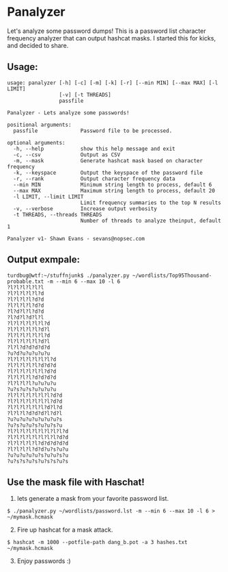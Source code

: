 # Panalyzer

Let's analyze some password dumps! This is a password list character frequency analyzer that can output hashcat masks. I started this for kicks, and decided to share.

## Usage:

```
usage: panalyzer [-h] [-c] [-m] [-k] [-r] [--min MIN] [--max MAX] [-l LIMIT]
                 [-v] [-t THREADS]
                 passfile

Panalyzer - Lets analyze some passwords!

positional arguments:
  passfile              Password file to be processed.

optional arguments:
  -h, --help            show this help message and exit
  -c, --csv             Output as CSV
  -m, --mask            Generate hashcat mask based on character frequency
  -k, --keyspace        Output the keyspace of the password file
  -r, --rank            Output character frequency data
  --min MIN             Minimum string length to process, default 6
  --max MAX             Maximum string length to process, default 20
  -l LIMIT, --limit LIMIT
                        Limit frequency summaries to the top N results
  -v, --verbose         Increase output verbosity
  -t THREADS, --threads THREADS
                        Number of threads to analyze theinput, default 1

Panalyzer v1- Shawn Evans - sevans@nopsec.com
```

## Output exmpale:
```
turdbug@wtf:~/stuffnjunk$ ./panalyzer.py ~/wordlists/Top95Thousand-probable.txt -m --min 6 --max 10 -l 6
?l?l?l?l?l?l
?l?l?l?l?l?d
?l?l?l?l?d?d
?l?l?l?l?d?d
?l?d?l?l?d?d
?l?d?l?d?l?l
?l?l?l?l?l?l?d
?l?l?l?l?l?d?l
?l?l?l?l?l?l?d
?l?l?l?l?l?d?l
?l?l?d?d?d?d?d
?u?d?u?u?u?u?u
?l?l?l?l?l?l?l?d
?l?l?l?l?l?d?d?d
?l?l?l?l?l?l?d?d
?l?l?l?l?d?d?d?d
?l?l?l?l?u?u?u?u
?u?s?u?s?u?u?u?u
?l?l?l?l?l?l?l?d?d
?l?l?l?l?l?l?l?d?d
?l?l?l?l?l?l?d?l?d
?l?l?l?d?d?d?l?d?l
?u?u?u?u?u?u?u?u?s
?u?s?u?u?s?u?u?s?u
?l?l?l?l?l?l?l?l?l?d
?l?l?l?l?l?l?l?l?d?d
?l?l?l?l?l?d?d?d?d?d
?l?l?l?l?d?d?u?s?u?u
?u?u?u?u?u?s?u?u?s?u
?u?s?s?u?s?u?s?s?u?s

```

## Use the mask file with Haschat!

1. lets generate a mask from your favorite password list.

```
$ ./panalyzer.py ~/wordlists/password.lst -m --min 6 --max 10 -l 6 > ~/mymask.hcmask

```

2. Fire up hashcat for a mask attack.
```
$ hashcat -m 1000 --potfile-path dang_b.pot -a 3 hashes.txt ~/mymask.hcmask
```

3. Enjoy passwords :) 

